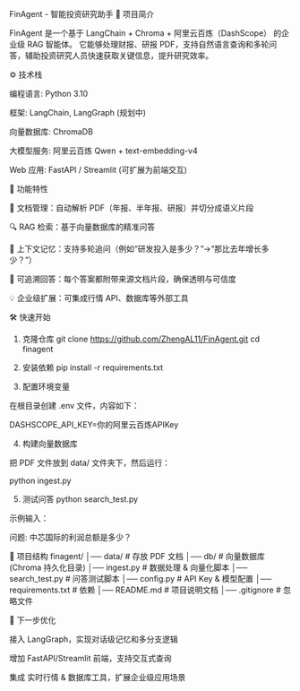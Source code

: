 FinAgent - 智能投资研究助手
📌 项目简介

FinAgent 是一个基于 LangChain + Chroma + 阿里云百炼（DashScope） 的企业级 RAG 智能体。
它能够处理财报、研报 PDF，支持自然语言查询和多轮问答，辅助投资研究人员快速获取关键信息，提升研究效率。

⚙️ 技术栈

编程语言: Python 3.10

框架: LangChain, LangGraph (规划中)

向量数据库: ChromaDB

大模型服务: 阿里云百炼 Qwen + text-embedding-v4

Web 应用: FastAPI / Streamlit (可扩展为前端交互)

🚀 功能特性

📂 文档管理：自动解析 PDF（年报、半年报、研报）并切分成语义片段

🔍 RAG 检索：基于向量数据库的精准问答

🧠 上下文记忆：支持多轮追问（例如“研发投入是多少？”→“那比去年增长多少？”）

📑 可追溯回答：每个答案都附带来源文档片段，确保透明与可信度

💡 企业级扩展：可集成行情 API、数据库等外部工具

🛠️ 快速开始
1. 克隆仓库
git clone https://github.com/ZhengAL11/FinAgent.git
cd finagent

2. 安装依赖
pip install -r requirements.txt

3. 配置环境变量

在根目录创建 .env 文件，内容如下：

DASHSCOPE_API_KEY=你的阿里云百炼APIKey

4. 构建向量数据库

把 PDF 文件放到 data/ 文件夹下，然后运行：

python ingest.py

5. 测试问答
python search_test.py


示例输入：

问题: 中芯国际的利润总额是多少？

📂 项目结构
finagent/
│── data/                  # 存放 PDF 文档
│── db/                    # 向量数据库 (Chroma 持久化目录)
│── ingest.py              # 数据处理 & 向量化脚本
│── search_test.py         # 问答测试脚本
│── config.py              # API Key & 模型配置
│── requirements.txt       # 依赖
│── README.md              # 项目说明文档
│── .gitignore             # 忽略文件

🔮 下一步优化

 接入 LangGraph，实现对话级记忆和多分支逻辑

 增加 FastAPI/Streamlit 前端，支持交互式查询

 集成 实时行情 & 数据库工具，扩展企业级应用场景
